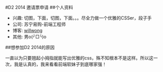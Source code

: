 #D2 2014 邀请票申请
##个人资料

* 兴趣: 切图，下面，切图，下面。。。尽全力做一个优雅的CSSer，段子手
* 公司: 苏宁易购-前端工程师
* 博客: [willwong](http://scriptogr.am/willwong/)
* 其他: 男o(╯□╰)o

##想参加D2 2014的原因

  一直以为只要翘起小拇指就能写出优雅的css，殊不知根本不是这样。所以这一次，我是认真的，我来看看前端软妹子到底哪家强！
